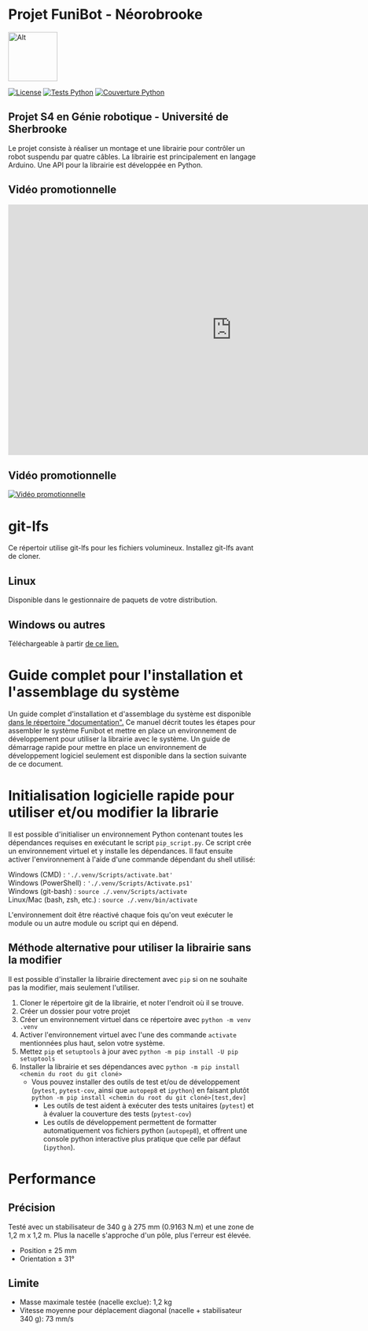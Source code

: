 # Projet FuniBot - Néorobrooke
<img src="logo/NeoRobrooke.png" alt="Alt" width="100"/>

[![License](https://img.shields.io/github/license/Neorobrooke/neorobrooke-s4)](https://choosealicense.com/licenses/bsd-3-clause/)
[![Tests Python](https://img.shields.io/github/workflow/status/Neorobrooke/neorobrooke-s4/Tests%20Python/main?label=Tests%20Python)](https://github.com/Neorobrooke/neorobrooke-s4/actions?query=workflow%3A%22Tests+Python%22)
[![Couverture Python](https://img.shields.io/codecov/c/gh/Neorobrooke/neorobrooke-s4/main?flag=python_api&label=Couverture%20Python)](https://codecov.io/gh/Neorobrooke/neorobrooke-s4/branch/main)

## Projet S4 en Génie robotique - Université de Sherbrooke

Le projet consiste à réaliser un montage et une librairie pour contrôler un robot suspendu par quatre câbles.
La librairie est principalement en langage Arduino.
Une API pour la librairie est développée en Python.

## Vidéo promotionnelle
<iframe width="907" height="510" src="https://www.youtube.com/embed/ZmdO61vBWyo" title="YouTube video player" frameborder="0" allow="accelerometer; autoplay; clipboard-write; encrypted-media; gyroscope; picture-in-picture" allowfullscreen></iframe>

## Vidéo promotionnelle
[![Vidéo promotionnelle](http://img.youtube.com/vi/ZmdO61vBWyo/0.jpg)](http://www.youtube.com/watch?v=ZmdO61vBWyo "Vidéo promotionnelle")

# git-lfs
Ce répertoir utilise git-lfs pour les fichiers volumineux.
Installez git-lfs avant de cloner.
## Linux
Disponible dans le gestionnaire de paquets de votre distribution.
## Windows ou autres
Téléchargeable à partir [de ce lien.](https://git-lfs.github.com/)

# Guide complet pour l'installation et l'assemblage du système
Un guide complet d'installation et d'assemblage du système est disponible [dans le répertoire "documentation".](https://github.com/Neorobrooke/neorobrooke-s4/blob/main/documentation/Manuel%20d'utilisation%20du%20Funibot.pdf)
Ce manuel décrit toutes les étapes pour assembler le système Funibot et mettre en place un environnement de développement pour utiliser la librairie avec le système.
Un guide de démarrage rapide pour mettre en place un environnement de développement logiciel seulement est disponible dans la section suivante de ce document.

# Initialisation logicielle rapide pour utiliser et/ou modifier la librarie
Il est possible d'initialiser un environnement Python contenant toutes les dépendances requises en exécutant le script `pip_script.py`.
Ce script crée un environnement virtuel et y installe les dépendances.
Il faut ensuite activer l'environnement à l'aide d'une commande dépendant du shell utilisé:

Windows (CMD) : `'./.venv/Scripts/activate.bat'`  
Windows (PowerShell) : `'./.venv/Scripts/Activate.ps1'`  
Windows (git-bash) : `source ./.venv/Scripts/activate`  
Linux/Mac (bash, zsh, etc.) : `source ./.venv/bin/activate`

L'environnement doit être réactivé chaque fois qu'on veut exécuter le module ou un autre module ou script qui en dépend.

## Méthode alternative pour utiliser la librairie sans la modifier
Il est possible d'installer la librairie directement avec `pip` si on ne souhaite pas la modifier, mais seulement l'utiliser.
1. Cloner le répertoire git de la librairie, et noter l'endroit où il se trouve.
2. Créer un dossier pour votre projet
3. Créer un environnement virtuel dans ce répertoire avec `python -m venv .venv`
4. Activer l'environnement virtuel avec l'une des commande `activate` mentionnées plus haut, selon votre système.
5. Mettez `pip` et `setuptools` à jour avec `python -m pip install -U pip setuptools`
5. Installer la librairie et ses dépendances avec `python -m pip install <chemin du root du git cloné>`
    - Vous pouvez installer des outils de test et/ou de développement (`pytest`,  `pytest-cov`, ainsi que `autopep8` et `ipython`) en faisant plutôt `python -m pip install <chemin du root du git cloné>[test,dev]`
      - Les outils de test aident à exécuter des tests unitaires (`pytest`) et à évaluer la couverture des tests (`pytest-cov`)
      - Les outils de développement permettent de formatter automatiquement vos fichiers python (`autopep8`), et offrent une console python interactive plus pratique que celle par défaut (`ipython`).

# Performance
## Précision
Testé avec un stabilisateur de 340 g à 275 mm (0.9163 N.m) et une zone de 1,2 m x 1,2 m.
Plus la nacelle s'approche d'un pôle, plus l'erreur est élevée.
- Position ± 25 mm
- Orientation ± 31°

## Limite
- Masse maximale testée (nacelle exclue): 1,2 kg
- Vitesse moyenne pour déplacement diagonal (nacelle + stabilisateur 340 g): 73 mm/s
